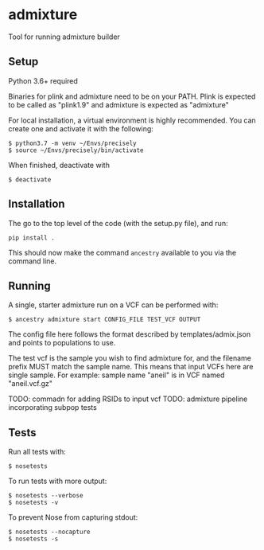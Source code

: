 # admixture

Tool for running admixture builder


## Setup

Python 3.6+ required

Binaries for plink and admixture need to be on your PATH. Plink is expected to be called as "plink1.9" and admixture is expected as "admixture"

For local installation, a virtual environment is highly recommended. You can create one and activate it with the following:
```
$ python3.7 -m venv ~/Envs/precisely
$ source ~/Envs/precisely/bin/activate
```

When finished, deactivate with
```
$ deactivate
```


## Installation

The go to the top level of the code (with the setup.py file), and run:
```
pip install .
```

This should now make the command `ancestry` available to you via the command line.


## Running

A single, starter admixture run on a VCF can be performed with:
```
$ ancestry admixture start CONFIG_FILE TEST_VCF OUTPUT
```

The config file here follows the format described by templates/admix.json and points to populations to use.

The test vcf is the sample you wish to find admixture for, and the filename prefix MUST match the sample name. This means that input VCFs here are single sample. For example: sample name "aneil" is in VCF named "aneil.vcf.gz"

TODO: commadn for adding RSIDs to input vcf
TODO: admixture pipeline incorporating subpop tests


## Tests

Run all tests with:
```
$ nosetests
```

To run tests with more output:
```
$ nosetests --verbose
$ nosetests -v
```

To prevent Nose from capturing stdout:
```
$ nosetests --nocapture
$ nosetests -s
```
